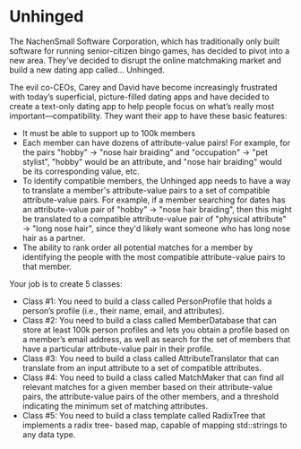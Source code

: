 # Unhinged
The NachenSmall Software Corporation, which has traditionally only built software for running
senior-citizen bingo games, has decided to pivot into a new area. They’ve decided to disrupt the
online matchmaking market and build a new dating app called… Unhinged.

The evil co-CEOs, Carey and David have become increasingly frustrated with today’s superficial,
picture-filled dating apps and have decided to create a text-only dating app to help people focus
on what’s really most important—compatibility. They want their app to have these basic
features:
  - It must be able to support up to 100k members
  - Each member can have dozens of attribute-value pairs! For example, for the pairs 
    "hobby" -> "nose hair braiding" and "occupation" -> "pet stylist", "hobby" would be an 
    attribute, and "nose hair braiding" would be its corresponding value, etc.
  - To identify compatible members, the Unhinged app needs to have a way to translate a 
    member's attribute-value pairs to a set of compatible attribute-value pairs. For example, 
    if a member searching for dates has an attribute-value pair of "hobby" -> "nose hair
    braiding", then this might be translated to a compatible attribute-value pair of "physical
    attribute" -> "long nose hair", since they'd likely want someone who has long nose hair as 
    a partner.
  - The ability to rank order all potential matches for a member by identifying the people with
    the most compatible attribute-value pairs to that member.
    
Your job is to create 5 classes: 
- Class #1: You need to build a class called PersonProfile that holds a person’s profile (i.e., their
  name, email, and attributes).
- Class #2: You need to build a class called MemberDatabase that can store at least 100k
  person profiles and lets you obtain a profile based on a member’s email address, as well as
  search for the set of members that have a particular attribute-value pair in their profile.
- Class #3: You need to build a class called AttributeTranslator that can translate from an input
  attribute to a set of compatible attributes.
- Class #4: You need to build a class called MatchMaker that can find all relevant matches for a
  given member based on their attribute-value pairs, the attribute-value pairs of the other
  members, and a threshold indicating the minimum set of matching attributes.
- Class #5: You need to build a class template called RadixTree that implements a radix tree-
  based map, capable of mapping std::strings to any data type. 
